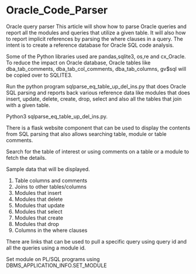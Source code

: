 # Oracle_Code_Parser

Oracle query parser
This article will show how to parse Oracle queries and report all the modules and queries that utilize a given table. It will also how to report implicit references by parsing the where clauses in a query. The intent is to create a reference database for Oracle SQL code analysis.

Some of the Python libraries used are pandas,sqlite3, os,re and cx_Oracle.
To reduce the impact on Oracle database, Oracle tables like dba_tab_comments, dba_tab_col_comments, dba_tab_columns, gv$sql will be copied over to SQLITE3.

Run the python program sqlparse_eq_table_up_del_ins.py that does Oracle SQL parsing and reports back various reference data like modules that does insert, update, delete, create, drop, select and also all the tables that join with a given table.

Python3 sqlparse_eq_table_up_del_ins.py.

There is a flask website component that can be used to display the contents from SQL parsing that also allows searching table, module or table comments.

Search for the table of interest or using comments on a table or a module to fetch the details.

Sample data that will be displayed.
 
 1) Table columns and comments
 2) Joins to other tables/columns
 3) Modules that insert
 4) Modules that delete
 5) Modules that update
 6) Modules that select
 7) Modules that create
 8) Modules that drop
 9) Columns in the where clauses
 
 There are links that can be used to pull a specific query using query id and all the queries using a module id.
 
 Set module on PL/SQL programs using DBMS_APPLICATION_INFO.SET_MODULE

 


 


